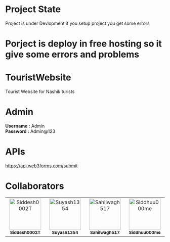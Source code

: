 # Project State
Project is under Devlopment
if you setup project you get some errors 
# Porject is deploy in free hosting so it give some errors and problems
# TouristWebsite
Tourist Website for Nashik turists 

# Admin 
<b>Username :</b> Admin <br>
<b>Password :</b> Admin@123

# APIs
https://api.web3forms.com/submit

# Collaborators
<table>
 <tbody>
  <tr>
  <td align="center" valign="top"  width="14.28%">
  <a href="https://github.com/Siddesh0002T">
  <img src="https://avatars.githubusercontent.com/u/94625517?s=96&v=4" width="100px;" alt="Siddesh0002T"/>
  <br />
  <sub>
  <b>Siddesh0002T</b>
  </sub>
  </a>
  </td>
  <td align="center" valign="top" width="14.28%">
  <a href="https://github.com/Suyash1354"><img src="https://avatars.githubusercontent.com/u/112647036?v=4" width="100px;" alt="Suyash1354"/>
  <br />
  <sub>
  <b>Suyash1354</b>
  </sub>
  </a>
  </td>
  <td align="center" valign="top" width="14.28%">
  <a href="https://github.com/Sahilwagh517">
  <img src="https://avatars.githubusercontent.com/u/171536602?v=4" width="100px;" alt="Sahilwagh517"/>
  <br />
  <sub>
  <b>Sahilwagh517</b>
  </sub>
  </a>
  </td>
   <td align="center" valign="top"  width="14.28%">
  <a href="https://github.com/Siddhuu000me">
  <img src="https://avatars.githubusercontent.com/u/130022751?v=4" width="100px;" alt="Siddhuu000me"/>
  <br />
  <sub>
  <b>Siddhuu000me</b>
  </sub>
  </a>
  </td>
  </tr>
 </tbody>
</table>
